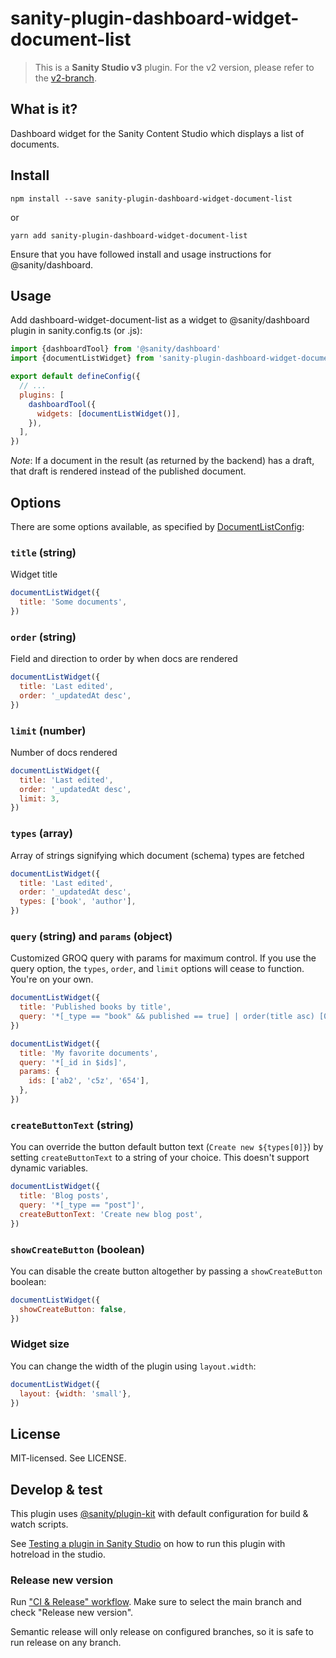 # sanity-plugin-dashboard-widget-document-list

> This is a **Sanity Studio v3** plugin.
> For the v2 version, please refer to the [v2-branch](https://github.com/sanity-io/dashboard-widget-document-list/tree/studio-v2).

## What is it?

Dashboard widget for the Sanity Content Studio which displays a list of documents.

## Install

```
npm install --save sanity-plugin-dashboard-widget-document-list
```

or

```
yarn add sanity-plugin-dashboard-widget-document-list
```

Ensure that you have followed install and usage instructions for @sanity/dashboard.

## Usage

Add dashboard-widget-document-list as a widget to @sanity/dashboard plugin in sanity.config.ts (or .js):

```js
import {dashboardTool} from '@sanity/dashboard'
import {documentListWidget} from 'sanity-plugin-dashboard-widget-document-list'

export default defineConfig({
  // ...
  plugins: [
    dashboardTool({
      widgets: [documentListWidget()],
    }),
  ],
})
```

_Note_: If a document in the result (as returned by the backend) has a draft, that draft is rendered instead of the published document.

## Options

There are some options available, as specified by [DocumentListConfig](src/DocumentList.tsx):

### `title` (string)

Widget title

```js
documentListWidget({
  title: 'Some documents',
})
```

### `order` (string)

Field and direction to order by when docs are rendered

```js
documentListWidget({
  title: 'Last edited',
  order: '_updatedAt desc',
})
```

### `limit` (number)

Number of docs rendered

```js
documentListWidget({
  title: 'Last edited',
  order: '_updatedAt desc',
  limit: 3,
})
```

### `types` (array)

Array of strings signifying which document (schema) types are fetched

```js
documentListWidget({
  title: 'Last edited',
  order: '_updatedAt desc',
  types: ['book', 'author'],
})
```

### `query` (string) and `params` (object)

Customized GROQ query with params for maximum control. If you use the query option, the `types`, `order`, and `limit` options will cease to function. You're on your own.

```js
documentListWidget({
  title: 'Published books by title',
  query: '*[_type == "book" && published == true] | order(title asc) [0...10]',
})
```

```js
documentListWidget({
  title: 'My favorite documents',
  query: '*[_id in $ids]',
  params: {
    ids: ['ab2', 'c5z', '654'],
  },
})
```

### `createButtonText` (string)

You can override the button default button text (`Create new ${types[0]}`) by setting `createButtonText` to a string of your choice. This doesn't support dynamic variables.

```js
documentListWidget({
  title: 'Blog posts',
  query: '*[_type == "post"]',
  createButtonText: 'Create new blog post',
})
```

### `showCreateButton` (boolean)

You can disable the create button altogether by passing a `showCreateButton` boolean:

```js
documentListWidget({
  showCreateButton: false,
})
```

### Widget size

You can change the width of the plugin using `layout.width`:

```js
documentListWidget({
  layout: {width: 'small'},
})
```

## License

MIT-licensed. See LICENSE.

## Develop & test

This plugin uses [@sanity/plugin-kit](https://github.com/sanity-io/plugin-kit)
with default configuration for build & watch scripts.

See [Testing a plugin in Sanity Studio](https://github.com/sanity-io/plugin-kit#testing-a-plugin-in-sanity-studio)
on how to run this plugin with hotreload in the studio.

### Release new version

Run ["CI & Release" workflow](https://github.com/sanity-io/dashboard-widget-document-list/actions/workflows/main.yml).
Make sure to select the main branch and check "Release new version".

Semantic release will only release on configured branches, so it is safe to run release on any branch.
